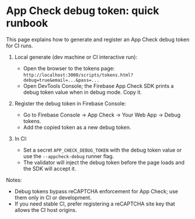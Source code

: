 # App Check debug token: quick runbook

This page explains how to generate and register an App Check debug token for CI runs.

1. Local generate (dev machine or CI interactive run):
   - Open the browser to the tokens page: `http://localhost:3000/scripts/tokens.html?debug=true&email=...&pass=...`
   - Open DevTools Console; the Firebase App Check SDK prints a debug token value when in debug mode. Copy it.

2. Register the debug token in Firebase Console:
   - Go to Firebase Console → App Check → Your Web App → Debug tokens.
   - Add the copied token as a new debug token.

3. In CI:
   - Set a secret `APP_CHECK_DEBUG_TOKEN` with the debug token value or use the `--appcheck-debug` runner flag.
   - The validator will inject the debug token before the page loads and the SDK will accept it.

Notes:
- Debug tokens bypass reCAPTCHA enforcement for App Check; use them only in CI or development.
- If you need stable CI, prefer registering a reCAPTCHA site key that allows the CI host origins.
